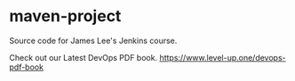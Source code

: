 # maven-project
Source code for James Lee's Jenkins course.

Check out our Latest DevOps PDF book.
https://www.level-up.one/devops-pdf-book
